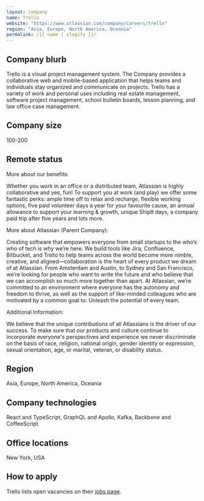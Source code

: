 ```yaml
---
layout: company
name: Trello
website: "https://www.atlassian.com/company/careers/trello"
region: "Asia, Europe, North America, Oceania"
permalink: /{{ name | slugify }}/
---
```


## Company blurb

Trello is a visual project management system. The Company provides a collaborative web and mobile-based application that helps teams and individuals stay organized and communicate on projects. Trello has a variety of work and personal uses including real estate management, software project management, school bulletin boards, lesson planning, and law office case management.

## Company size

100-200

## Remote status

More about our benefits:

Whether you work in an office or a distributed team, Atlassian is highly collaborative and yes, fun! To support you at work (and play) we offer some fantastic perks: ample time off to relax and recharge, flexible working options, five paid volunteer days a year for your favourite cause, an annual allowance to support your learning & growth, unique ShipIt days, a company paid trip after five years and lots more.

More about Atlassian (Parent Company):

Creating software that empowers everyone from small startups to the who’s who of tech is why we’re here. We build tools like Jira, Confluence, Bitbucket, and Trello to help teams across the world become more nimble, creative, and aligned—collaboration is the heart of every product we dream of at Atlassian. From Amsterdam and Austin, to Sydney and San Francisco, we’re looking for people who want to write the future and who believe that we can accomplish so much more together than apart. At Atlassian, we’re committed to an environment where everyone has the autonomy and freedom to thrive, as well as the support of like-minded colleagues who are motivated by a common goal to: Unleash the potential of every team.

Additional Information:

We believe that the unique contributions of all Atlassians is the driver of our success. To make sure that our products and culture continue to incorporate everyone's perspectives and experience we never discriminate on the basis of race, religion, national origin, gender identity or expression, sexual orientation, age, or marital, veteran, or disability status.

## Region

Asia, Europe, North America, Oceania

## Company technologies

React and TypeScript, GraphQL and Apollo, Kafka, Backbone and CoffeeScript

## Office locations

New York, USA

## How to apply

Trello lists open vacancies on their [jobs page](https://www.atlassian.com/company/careers/trello#job-list).